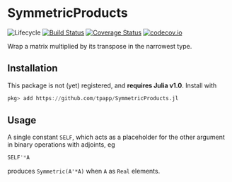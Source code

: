 # SymmetricProducts

![Lifecycle](https://img.shields.io/badge/lifecycle-experimental-orange.svg)
[![Build Status](https://travis-ci.org/tpapp/SymmetricProducts.jl.svg?branch=master)](https://travis-ci.org/tpapp/SymmetricProducts.jl)
[![Coverage Status](https://coveralls.io/repos/tpapp/SymmetricProducts.jl/badge.svg?branch=master&service=github)](https://coveralls.io/github/tpapp/SymmetricProducts.jl?branch=master)
[![codecov.io](http://codecov.io/github/tpapp/SymmetricProducts.jl/coverage.svg?branch=master)](http://codecov.io/github/tpapp/SymmetricProducts.jl?branch=master)

Wrap a matrix multiplied by its transpose in the narrowest type.

## Installation

This package is not (yet) registered, and **requires Julia v1.0**. Install with
```julia
pkg> add https://github.com/tpapp/SymmetricProducts.jl
```

## Usage

A single constant `SELF`, which acts as a placeholder for the other argument in binary operations with adjoints, eg

```julia
SELF'*A
```
produces `Symmetric(A'*A)` when `A` as `Real` elements.
